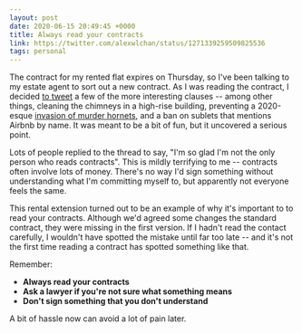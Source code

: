```yaml
---
layout: post
date: 2020-06-15 20:49:45 +0000
title: Always read your contracts
link: https://twitter.com/alexwlchan/status/1271339259509825536
tags: personal
---
```


The contract for my rented flat expires on Thursday, so I've been talking to my estate agent to sort out a new contract.
As I was reading the contract, I decided [to tweet](https://twitter.com/alexwlchan/status/1271339259509825536) a few of the more interesting clauses -- among other things, cleaning the chimneys in a high-rise building, preventing a 2020-esque [invasion of murder hornets](https://www.hulldailymail.co.uk/news/hull-east-yorkshire-news/hull-warning-frightening-wasp-creature-4224956), and a ban on sublets that mentions Airbnb by name.
It was meant to be a bit of fun, but it uncovered a serious point.

Lots of people replied to the thread to say, "I'm so glad I'm not the only person who reads contracts".
This is mildly terrifying to me -- contracts often involve lots of money.
There's no way I'd sign something without understanding what I'm committing myself to, but apparently not everyone feels the same.

This rental extension turned out to be an example of why it's important to to read your contracts.
Although we'd agreed some changes the standard contract, they were missing in the first version.
If I hadn't read the contact carefully, I wouldn't have spotted the mistake until far too late -- and it's not the first time reading a contract has spotted something like that.

Remember:

- **Always read your contracts**
- **Ask a lawyer if you're not sure what something means**
- **Don't sign something that you don't understand**

A bit of hassle now can avoid a lot of pain later.

